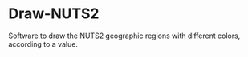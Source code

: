 # Draw-NUTS2
Software to draw the NUTS2 geographic regions with different colors, according to a value.

